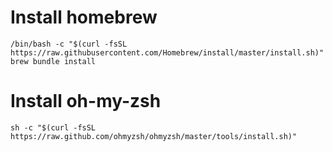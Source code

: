 # Install homebrew
```
/bin/bash -c "$(curl -fsSL https://raw.githubusercontent.com/Homebrew/install/master/install.sh)"
brew bundle install
```

# Install oh-my-zsh
```
sh -c "$(curl -fsSL https://raw.github.com/ohmyzsh/ohmyzsh/master/tools/install.sh)"
```
